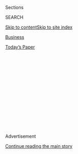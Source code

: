 <div id="app">

<div>

<div>

<div>

<div class="NYTAppHideMasthead css-1q2w90k e1suatyy0">

<div class="section css-ui9rw0 e1suatyy2">

<div class="css-eph4ug er09x8g0">

<div class="css-6n7j50">

</div>

<span class="css-1dv1kvn">Sections</span>

<div class="css-10488qs">

<span class="css-1dv1kvn">SEARCH</span>

</div>

[Skip to content](#site-content)[Skip to site
index](#site-index)

</div>

<div id="masthead-section-label" class="css-1wr3we4 eaxe0e00">

[Business](https://www.nytimes.com/section/business)

</div>

<div class="css-10698na e1huz5gh0">

</div>

</div>

<div id="masthead-bar-one" class="section hasLinks css-15hmgas e1csuq9d3">

<div class="css-uqyvli e1csuq9d0">

</div>

<div class="css-1uqjmks e1csuq9d1">

</div>

<div class="css-9e9ivx">

[](https://myaccount.nytimes.com/auth/login?response_type=cookie&client_id=vi)

</div>

<div class="css-1bvtpon e1csuq9d2">

[Today’s
Paper](https://www.nytimes.com/section/todayspaper)

</div>

</div>

</div>

</div>

<div data-aria-hidden="false">

<div id="site-content" data-role="main">

<div>

<div class="css-1aor85t" style="opacity:0.000000001;z-index:-1;visibility:hidden">

<div class="css-1hqnpie">

<div class="css-epjblv">

<span class="css-17xtcya">[Business](/section/business)</span><span class="css-x15j1o">|</span><span class="css-fwqvlz">Like
Old Hollywood Movies, Video Games Get a Polish for New
Audiences</span>

</div>

<div class="css-k008qs">

<div class="css-1iwv8en">

<span class="css-18z7m18"></span>

<div>

</div>

</div>

<span class="css-1n6z4y">https://nyti.ms/2BRz42w</span>

<div class="css-1705lsu">

<div class="css-4xjgmj">

<div class="css-4skfbu" data-role="toolbar" data-aria-label="Social Media Share buttons, Save button, and Comments Panel with current comment count" data-testid="share-tools">

  - 
  - 
  - 
  - 
    
    <div class="css-6n7j50">
    
    </div>

  - 

</div>

</div>

</div>

</div>

</div>

</div>

<div id="NYT_TOP_BANNER_REGION" class="css-13pd83m">

</div>

<div id="top-wrapper" class="css-1sy8kpn">

<div id="top-slug" class="css-l9onyx">

Advertisement

</div>

[Continue reading the main
story](#after-top)

<div class="ad top-wrapper" style="text-align:center;height:100%;display:block;min-height:250px">

<div id="top" class="place-ad" data-position="top" data-size-key="top">

</div>

</div>

<div id="after-top">

</div>

</div>

<div>

<div id="sponsor-wrapper" class="css-1hyfx7x">

<div id="sponsor-slug" class="css-19vbshk">

Supported by

</div>

[Continue reading the main
story](#after-sponsor)

<div id="sponsor" class="ad sponsor-wrapper" style="text-align:center;height:100%;display:block">

</div>

<div id="after-sponsor">

</div>

</div>

<div class="css-186x18t">

</div>

<div class="css-1vkm6nb ehdk2mb0">

# Like Old Hollywood Movies, Video Games Get a Polish for New Audiences

</div>

Game publishers are digging through their vaults to remake or remaster
popular titles in a bid to kindle players’ nostalgia.

<div class="css-79elbk" data-testid="photoviewer-wrapper">

<div class="css-z3e15g" data-testid="photoviewer-wrapper-hidden">

</div>

<div class="css-1a48zt4 ehw59r15" data-testid="photoviewer-children">

![<span class="css-16f3y1r e13ogyst0" data-aria-hidden="true">Capcom
released a remake of Resident Evil 2 last year. It proved so successful
that the company released a remake of Resident Evil 3 in April and has
plans to remake Resident Evil
4.</span><span class="css-cnj6d5 e1z0qqy90" itemprop="copyrightHolder"><span class="css-1ly73wi e1tej78p0">Credit...</span><span><span>Capcom</span></span></span>](https://static01.nyt.com/images/2020/07/22/business/00Remake-RE2-lede/00Remake-RE2-lede-articleLarge-v2.jpg?quality=75&auto=webp&disable=upscale)

</div>

</div>

<div class="css-18e8msd">

<div class="css-vp77d3 epjyd6m0">

<div class="css-1baulvz">

By <span class="css-1baulvz last-byline" itemprop="name">Imad
Khan</span>

</div>

</div>

  - Aug. 1, 2020, <span class="css-epvm6">5:00 a.m.
    ET</span>

  - 
    
    <div class="css-4xjgmj">
    
    <div class="css-d8bdto" data-role="toolbar" data-aria-label="Social Media Share buttons, Save button, and Comments Panel with current comment count" data-testid="share-tools">
    
      - 
      - 
      - 
      - 
        
        <div class="css-6n7j50">
        
        </div>
    
      - 
    
    </div>
    
    </div>

</div>

</div>

<div class="section meteredContent css-1r7ky0e" name="articleBody" itemprop="articleBody">

<div class="css-1fanzo5 StoryBodyCompanionColumn">

<div class="css-53u6y8">

Nostalgia has always been a powerful source of revenue for Hollywood.
Turns out, it’s equally lucrative for video games.

From its beginnings with the likes of Pong, a two-dimensional table
tennis game, the video game industry has grown into a [$120
billion](https://www.businessinsider.com/video-game-industry-120-billion-future-innovation-2019-9)
business. Over the years, memorable games have garnered strong
followings. Like Hollywood remakes or remasters old movies, video game
publishers are overhauling and rereleasing games to tap into ready-made
fan bases for popular franchises like The Legend of Zelda, Crash
Bandicoot, Spyro the Dragon and World of Warcraft.

“I think nostalgia is the major driving force for the success of a
remake,” said Doug Clinton, managing partner for the venture capitalist
firm Loup Ventures, which focuses on emerging technology and gaming.
“Any game that doesn’t have meaningful nostalgic value isn’t likely to
be successful.”

In May, Activision Blizzard, the developer behind World of Warcraft,
announced that two games from the Tony Hawk’s Pro Skater series,
originally released in 1999, would be [brought back later this
year](https://www.barrons.com/articles/activision-is-bringing-back-tony-hawks-skateboarding-games-51589364900).

</div>

</div>

<div class="css-1fanzo5 StoryBodyCompanionColumn">

<div class="css-53u6y8">

The remake trend isn’t extending only to the most highly rated games
either. Children (and adults) who received SpongeBob SquarePants: Battle
for Bikini Bottom in Christmas of 2003 can now buy a “rehydrated”
remake, which hit stores in June. Though the game received decent
reviews when it was first released, it was by no means a classic. But
the remastering shows how nostalgia is driving publishers’ decision
making.

“Because you can actually revisit those virtual spaces, it’s a more
powerful type of nostalgia,” said Alyse Knorr, assistant professor of
English at Regis University and author of the book “[Super Mario
Bros. 3](https://bossfightbooks.com/products/super-mario-bros-3-by-alyse-knorr).”
“It’s the same when you go back to it; it’s the same as it was when you
were 7.”

That sentimentality does not necessarily lead to instant sales. Some
titles that have been rereleased or remastered in hopes of cashing in on
cult status fall back into obscurity, like 2017’s Constructor HD or
White Day: A Labyrinth Named School. Generally, games that have high
review scores and strong followings tend to be safe financial bets for a
second look.

“When you’re taking a game that you know has a Metacritic of 90-plus,
the only thing you can do at that point is screw it up,” said Marco
Thrush, president of Bluepoint Games, a studio known for developing high
quality remasters and remakes.

Initially, publishers capitalized on the nostalgia trend by curating
games from the 1990s on plug-and-play devices. Nintendo’s [NES
Classic](https://www.nytimes.com/2016/07/16/technology/nintendo-nes.html),
which offered 30 games like Super Mario Bros. and Donkey Kong packaged
in a replica of the original Nintendo Entertainment System console, [was
a huge
hit](https://www.nytimes.com/2016/11/27/business/nintendos-new-console-may-feed-your-nostalgia-if-you-can-get-one.html)
when it came out in 2016, selling out almost immediately. Other
developers like Sega and Sony [quickly followed
suit](https://www.nytimes.com/2018/12/02/business/retro-video-games.html).

</div>

</div>

<div class="css-1fanzo5 StoryBodyCompanionColumn">

<div class="css-53u6y8">

But developers saw an opportunity to make even more money by investing
in substantial upgrades. One of the biggest this year was the release of
Final Fantasy VII Remake.

</div>

</div>

<div class="css-79elbk" data-testid="photoviewer-wrapper">

<div class="css-z3e15g" data-testid="photoviewer-wrapper-hidden">

</div>

<div class="css-1a48zt4 ehw59r15" data-testid="photoviewer-children">

![<span class="css-16f3y1r e13ogyst0" data-aria-hidden="true">For Final
Fantasy VII Remake, Square Enix used teams of voice actors, artists,
animators, engineers and producers to create a new
game.</span><span class="css-cnj6d5 e1z0qqy90" itemprop="copyrightHolder"><span class="css-1ly73wi e1tej78p0">Credit...</span><span>
Square
Enix</span></span>](https://static01.nyt.com/images/2020/07/22/business/00REMAKE/00REMAKE-articleLarge.jpg?quality=75&auto=webp&disable=upscale)

</div>

</div>

<div class="css-79elbk" data-testid="photoviewer-wrapper">

<div class="css-z3e15g" data-testid="photoviewer-wrapper-hidden">

</div>

<div class="css-1a48zt4 ehw59r15" data-testid="photoviewer-children">

<div class="css-1xdhyk6 erfvjey0">

<span class="css-1ly73wi e1tej78p0">Image</span>

<div class="css-zjzyr8">

<div data-testid="lazyimage-container" style="height:255.84444444444446px">

</div>

</div>

</div>

<span class="css-16f3y1r e13ogyst0" data-aria-hidden="true">The original
Final Fantasy VII had no voice acting, blocky-looking characters and no
3-D
backgrounds.</span><span class="css-cnj6d5 e1z0qqy90" itemprop="copyrightHolder"><span class="css-1ly73wi e1tej78p0">Credit...</span><span>
. </span></span>

</div>

</div>

<div class="css-1fanzo5 StoryBodyCompanionColumn">

<div class="css-53u6y8">

In 1997, Square Enix released the original Final Fantasy VII, a
futuristic cyberpunk epic with multiple characters and twisting
plotlines that became one of the most beloved titles in the Final
Fantasy series.

Visually, however, the creators had to make do with the technology at
the time. For example, the game had blocky-looking characters, no voice
acting and no 3-D backgrounds.

After years of teasing, Square Enix remade the game to match a modern
experience. Final Fantasy VII Remake used entire teams of voice actors,
artists, animators, engineers and producers to create a game that could
stand up to any contemporary release.

The strategy paid off: It became the best-selling game of April,
according to data from the NPD Group, a research firm that covers the
video game industry.

</div>

</div>

<div class="css-1fanzo5 StoryBodyCompanionColumn">

<div class="css-53u6y8">

Fans have largely been receptive to the reimagined game, and its modern
systems have made it accessible to new players, who found the original
mechanics difficult.

“I tried the Final Fantasy VII remaster on Xbox; it was a little too far
gone for me,” said Preston Bakies, 27, of Findlay, Ohio. “But when the
remake came out — I’ve put a lot of time into it. It’s been a lot of
fun.”

The original Final Fantasy VII cost[$40 million to
make](https://www.polygon.com/a/final-fantasy-7), which was considered a
high sum for a video game in the ‘90s. Given the technological demands
of modern games, costs have grown considerably more expensive, experts
say.

“I haven’t come across a single game which took more than $100 million
in Japan” to get made, said Atul Goyal, a managing director at
investment bank Jefferies & Company, who pegged the budget for Final
Fantasy VII Remake at up to $140 million.

Others felt it was even higher. “If we assume the number of sales for
Final Fantasy VII Remake is six million units, $144 million is the
budget,” said Yuhsuke Koyama, a professor at Shibaura Institute of
Technology in Tokyo and author of “[A History of the Japanese Video Game
Industry](https://www.amazon.co.jp/dp/4409241079/ref=cm_sw_r_tw_dp_U_x_NWONEbES7SRZ9).”

In a twist, Square Enix has broken Final Fantasy VII Remake into
multiple parts, although it would not say how many. There are risks
associated with this strategy, including irking fans who have to shell
out more money for the other parts of the game.

</div>

</div>

<div class="css-1fanzo5 StoryBodyCompanionColumn">

<div class="css-53u6y8">

“We are writing in our reports that it will be a two-part series. Not
three, not four, not 10,” Mr. Goyal said. “And the subsequent chapter
will be coming out soon in the next fiscal
year.”

</div>

</div>

<div class="css-79elbk" data-testid="photoviewer-wrapper">

<div class="css-z3e15g" data-testid="photoviewer-wrapper-hidden">

</div>

<div class="css-1a48zt4 ehw59r15" data-testid="photoviewer-children">

<div class="css-1xdhyk6 erfvjey0">

<span class="css-1ly73wi e1tej78p0">Image</span>

<div class="css-zjzyr8">

<div data-testid="lazyimage-container" style="height:217.82222222222222px">

</div>

</div>

</div>

<span class="css-16f3y1r e13ogyst0" data-aria-hidden="true">Capcom
revealed in a Japanese documentary that at least 800 developers worked
on the remake of Resident Evil
2.</span><span class="css-cnj6d5 e1z0qqy90" itemprop="copyrightHolder"><span class="css-1ly73wi e1tej78p0">Credit...</span><span>Capcom</span></span>

</div>

</div>

<div class="css-79elbk" data-testid="photoviewer-wrapper">

<div class="css-z3e15g" data-testid="photoviewer-wrapper-hidden">

</div>

<div class="css-1a48zt4 ehw59r15" data-testid="photoviewer-children">

<div class="css-1xdhyk6 erfvjey0">

<span class="css-1ly73wi e1tej78p0">Image</span>

<div class="css-zjzyr8">

<div data-testid="lazyimage-container" style="height:273.88888888888886px">

</div>

</div>

</div>

<span class="css-16f3y1r e13ogyst0" data-aria-hidden="true">The original
Resident Evil 2 was released in 1998 for the PlayStation
console.</span><span class="css-cnj6d5 e1z0qqy90" itemprop="copyrightHolder"><span class="css-1ly73wi e1tej78p0">Credit...</span><span>Capcom</span></span>

</div>

</div>

<div class="css-1fanzo5 StoryBodyCompanionColumn">

<div class="css-53u6y8">

Square Enix is not the only publisher capitalizing on this trend.
Capcom, the publisher behind Street Fighter and Mega Man, has also been
rummaging through its back catalog. Last year, it released Resident Evil
2, a remake of the 1998 PlayStation original. Not only was the remake
loved by critics, it has sold [6.5 million
units](http://www.capcom.co.jp/ir/english/news/html/e200413.html) as of
April.

The success prompted Capcom to greenlight a Resident Evil 3 remake,
which was released in April.

Capcom declined to comment for this article, but it did
[reveal](https://comicbook.com/gaming/news/resident-evil-2-remake-dev-team-size-over-800/)
in a Japanese documentary that at least 800 developers worked on
Resident Evil 2.

Mr. Goyal estimates that Resident Evil 2 likely did not cost more than
$100 million to remake. And given that Resident Evil 3 reused some
assets from its predecessor, and clocks in at a shorter run time, it
likely cost Capcom even less.

The savings for Resident Evil 3 would have been significant, said
Michael Pachter, an analyst at Wedbush Securities who follows the video
game industry.

“The level design is the complicated part, art is relatively
inexpensive, probably 30 percent of the cost of the game,” he said. “If
they reused 20 percent of the art, it’s a 6 percent savings.”

</div>

</div>

<div class="css-1fanzo5 StoryBodyCompanionColumn">

<div class="css-53u6y8">

Resident Evil 3 was not the same breakout success that [Resident Evil 2
was](https://venturebeat.com/2019/02/20/january-2019-npd-sales-down-as-kingdom-hearts-tops-charts/)
in 2019, but it still landed at a respectable sixth place in April,
according to NPD. Capcom did confirm that it shipped two million units,
and it has already announced that Resident Evil 4 will be getting a
remake.

Remastering and remaking have become so common that some studios are
dedicated to bringing old games to modern hardware. Bluepoint Games in
Austin, Texas, has a reputation for creating some of the highest quality
updates in the industry. In 2018, it released a high-definition remake
of Shadow of the Colossus, which originally came out in 2005 by
Sony.

</div>

</div>

<div class="css-79elbk" data-testid="photoviewer-wrapper">

<div class="css-z3e15g" data-testid="photoviewer-wrapper-hidden">

</div>

<div class="css-1a48zt4 ehw59r15" data-testid="photoviewer-children">

<div class="css-1xdhyk6 erfvjey0">

<span class="css-1ly73wi e1tej78p0">Image</span>

<div class="css-zjzyr8">

<div data-testid="lazyimage-container" style="height:217.82222222222222px">

</div>

</div>

</div>

<span class="css-16f3y1r e13ogyst0" data-aria-hidden="true">Bluepoint
Games has reputation for creating some of the highest quality updates in
the industry, including its remake of Shadow of the
Colossus.</span><span class="css-cnj6d5 e1z0qqy90" itemprop="copyrightHolder"><span class="css-1ly73wi e1tej78p0">Credit...</span><span>
Bluepoint Games
</span></span>

</div>

</div>

<div class="css-79elbk" data-testid="photoviewer-wrapper">

<div class="css-z3e15g" data-testid="photoviewer-wrapper-hidden">

</div>

<div class="css-1a48zt4 ehw59r15" data-testid="photoviewer-children">

<div class="css-1xdhyk6 erfvjey0">

<span class="css-1ly73wi e1tej78p0">Image</span>

<div class="css-zjzyr8">

<div data-testid="lazyimage-container" style="height:217.82222222222222px">

</div>

</div>

</div>

<span class="css-16f3y1r e13ogyst0" data-aria-hidden="true">The original
Shadow of the Colossus, which came out in 2005, but was revamped in 2011
and again in
2018.</span><span class="css-cnj6d5 e1z0qqy90" itemprop="copyrightHolder"><span class="css-1ly73wi e1tej78p0">Credit...</span><span>
Bluepoint Games </span></span>

</div>

</div>

<div class="css-1fanzo5 StoryBodyCompanionColumn">

<div class="css-53u6y8">

Bluepoint revamped the game in 2011, bringing the original up to 1080p
standards, then substantially reworked it again in 2018 for 4K
televisions. Mr. Thrush, Bluepoint’s president, declined to reveal the
costs of remaking the game.

“We revitalize an older game, somebody’s baby,” said Mr. Thrush. “New
gamers get to play games they otherwise wouldn’t.”

</div>

</div>

</div>

<div>

</div>

<div>

</div>

<div>

</div>

<div>

<div id="bottom-wrapper" class="css-1ede5it">

<div id="bottom-slug" class="css-l9onyx">

Advertisement

</div>

[Continue reading the main
story](#after-bottom)

<div id="bottom" class="ad bottom-wrapper" style="text-align:center;height:100%;display:block;min-height:90px">

</div>

<div id="after-bottom">

</div>

</div>

</div>

</div>

</div>

## Site Index

<div>

</div>

## Site Information Navigation

  - [© <span>2020</span> <span>The New York Times
    Company</span>](https://help.nytimes.com/hc/en-us/articles/115014792127-Copyright-notice)

<!-- end list -->

  - [NYTCo](https://www.nytco.com/)
  - [Contact
    Us](https://help.nytimes.com/hc/en-us/articles/115015385887-Contact-Us)
  - [Work with us](https://www.nytco.com/careers/)
  - [Advertise](https://nytmediakit.com/)
  - [T Brand Studio](http://www.tbrandstudio.com/)
  - [Your Ad
    Choices](https://www.nytimes.com/privacy/cookie-policy#how-do-i-manage-trackers)
  - [Privacy](https://www.nytimes.com/privacy)
  - [Terms of
    Service](https://help.nytimes.com/hc/en-us/articles/115014893428-Terms-of-service)
  - [Terms of
    Sale](https://help.nytimes.com/hc/en-us/articles/115014893968-Terms-of-sale)
  - [Site
    Map](https://spiderbites.nytimes.com)
  - [Help](https://help.nytimes.com/hc/en-us)
  - [Subscriptions](https://www.nytimes.com/subscription?campaignId=37WXW)

</div>

</div>

</div>

</div>
